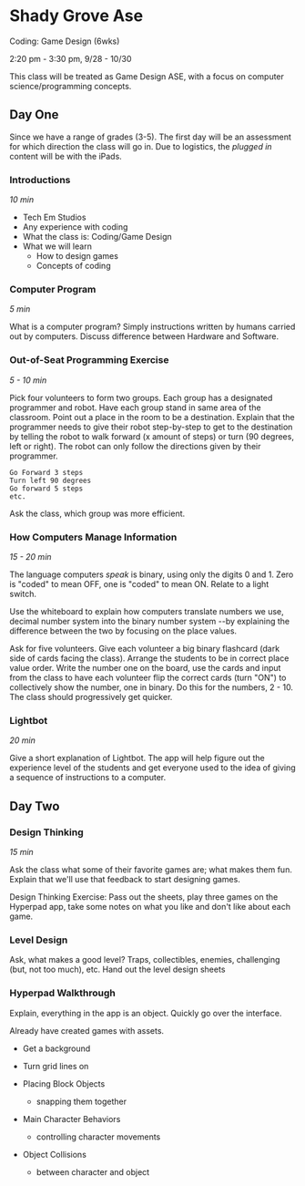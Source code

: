 # Shady Grove Ase  

Coding: Game Design (6wks)  

2:20 pm - 3:30 pm, 9/28 - 10/30  

This class will be treated as Game Design ASE, with a focus on computer science/programming concepts.  

## Day One  

Since we have a range of grades (3-5). The first day will be an assessment for which direction the class will go in. Due to logistics, the *plugged in* content will be with the iPads.  

### Introductions  
*10 min*  
* Tech Em Studios   
* Any experience with coding  
* What the class is: Coding/Game Design
* What we will learn  
  - How to design games  
  - Concepts of coding  

### Computer Program  

*5 min*  

What is a computer program? Simply instructions written by humans carried out by computers. Discuss difference between Hardware and Software.  

### Out-of-Seat Programming Exercise  

*5 - 10 min*

Pick four volunteers to form two groups. Each group has a designated programmer and robot. Have each group stand in same area of the classroom. Point out a place in the room to be a destination. Explain that the programmer needs to give their robot step-by-step to get to the destination by telling the robot to walk forward (x amount of steps) or turn (90 degrees, left or right). The robot can only follow the directions given by their programmer.  

```  
Go Forward 3 steps  
Turn left 90 degrees
Go forward 5 steps  
etc.  
```  
Ask the class, which group was more efficient.  

### How Computers Manage Information   

*15 - 20 min*  

The language computers *speak* is binary, using only the digits 0 and 1. Zero is "coded" to mean OFF, one is "coded" to mean ON. Relate to a light switch.

Use the whiteboard to explain how computers translate numbers we use, decimal number system into the binary number system --by explaining the difference between the two by focusing on the place values.  

Ask for five volunteers. Give each volunteer a big binary flashcard (dark side of cards facing the class). Arrange the students to be in correct place value order. Write the number one on the board, use the cards and input from the class to have each volunteer flip the correct cards (turn "ON") to collectively show the number, one in binary. Do this for the numbers, 2 - 10. The class should progressively get quicker.  

### Lightbot  

*20 min*  

Give a short explanation of Lightbot. The app will help figure out the experience level of the students and get everyone used to the idea of giving a sequence of instructions to a computer.  


## Day Two  

### Design Thinking  

*15 min*  

Ask the class what some of their favorite games are; what makes them fun. Explain that we'll use that feedback to start designing games.  

Design Thinking Exercise: Pass out the sheets, play three games on the Hyperpad app, take some notes on what you like and don't like about each game.  

### Level Design  

Ask, what makes a good level? Traps, collectibles, enemies, challenging (but, not too much), etc. Hand out the level design sheets  

### Hyperpad Walkthrough  

Explain, everything in the app is an object. Quickly go over the interface.  

Already have created games with assets.  

* Get a background  

* Turn grid lines on  

* Placing Block Objects
  - snapping them together  

* Main Character Behaviors  
  - controlling character movements  

* Object Collisions  
  - between character and object  
